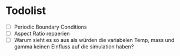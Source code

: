 # Todolist

- [ ] Periodic Boundary Conditions
- [ ] Aspect Ratio repaerien
- [ ] Warum sieht es so aus als würden die variabelen Temp, mass und gamma keinen Einfluss auf die simulation haben?